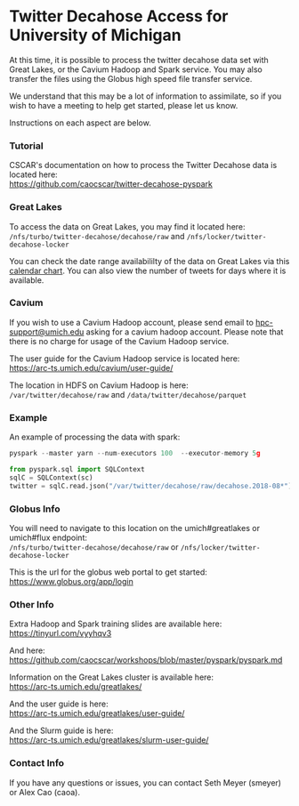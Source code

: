 # Twitter Decahose Access for University of Michigan
At this time, it is possible to process the twitter decahose data set with Great Lakes, or the Cavium Hadoop and Spark service. You may also transfer the files using the Globus high speed file transfer service.

We understand that this may be a lot of information to assimilate, so if you wish to have a meeting to help get started, please let us know.

Instructions on each aspect are below.

### Tutorial
CSCAR's documentation on how to process the Twitter Decahose data is located here:  
https://github.com/caocscar/twitter-decahose-pyspark

### Great Lakes
To access the data on Great Lakes, you may find it located here:  
`/nfs/turbo/twitter-decahose/decahose/raw`
and
`/nfs/locker/twitter-decahose-locker`

You can check the date range availabililty of the data on Great Lakes via this [calendar chart](https://observablehq.com/@caocscar/calendar-view). You can also view the number of tweets for days where it is available.

### Cavium
If you wish to use a Cavium Hadoop account, please send email to hpc-support@umich.edu asking for a cavium hadoop account.
Please note that there is no charge for usage of the Cavium Hadoop service.

The user guide for the Cavium Hadoop service is located here:  
https://arc-ts.umich.edu/cavium/user-guide/

The location in HDFS on Cavium Hadoop is here:  
`/var/twitter/decahose/raw`
and
`/data/twitter/decahose/parquet`

### Example
An example of processing the data with spark:
```python
pyspark --master yarn --num-executors 100  --executor-memory 5g    

from pyspark.sql import SQLContext
sqlC = SQLContext(sc)
twitter = sqlC.read.json("/var/twitter/decahose/raw/decahose.2018-08*")
```
### Globus Info
You will need to navigate to this location on the umich#greatlakes or umich#flux endpoint:  
`/nfs/turbo/twitter-decahose/decahose/raw` or `/nfs/locker/twitter-decahose-locker`

This is the url for the globus web portal to get started:  
https://www.globus.org/app/login

### Other Info
Extra Hadoop and Spark training slides are available here:  
https://tinyurl.com/vyyhqv3

And here:  
https://github.com/caocscar/workshops/blob/master/pyspark/pyspark.md

Information on the Great Lakes cluster is available here:  
https://arc-ts.umich.edu/greatlakes/

And the user guide is here:  
https://arc-ts.umich.edu/greatlakes/user-guide/

And the Slurm guide is here:  
https://arc-ts.umich.edu/greatlakes/slurm-user-guide/

### Contact Info
If you have any questions or issues, you can contact Seth Meyer (smeyer) or Alex Cao (caoa).
